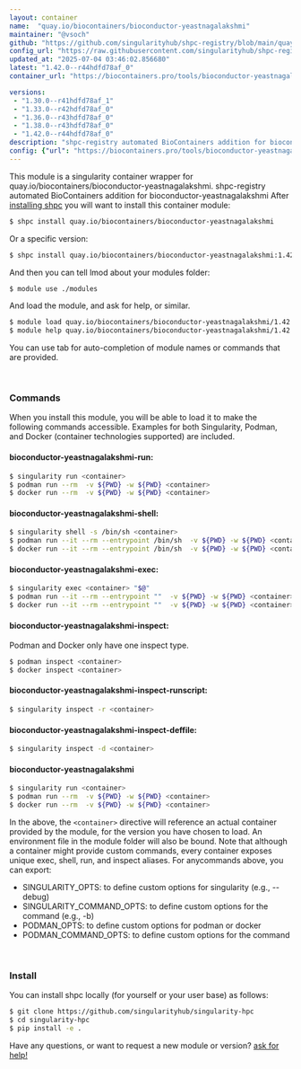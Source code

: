 ```yaml
---
layout: container
name:  "quay.io/biocontainers/bioconductor-yeastnagalakshmi"
maintainer: "@vsoch"
github: "https://github.com/singularityhub/shpc-registry/blob/main/quay.io/biocontainers/bioconductor-yeastnagalakshmi/container.yaml"
config_url: "https://raw.githubusercontent.com/singularityhub/shpc-registry/main/quay.io/biocontainers/bioconductor-yeastnagalakshmi/container.yaml"
updated_at: "2025-07-04 03:46:02.856680"
latest: "1.42.0--r44hdfd78af_0"
container_url: "https://biocontainers.pro/tools/bioconductor-yeastnagalakshmi"

versions:
 - "1.30.0--r41hdfd78af_1"
 - "1.33.0--r42hdfd78af_0"
 - "1.36.0--r43hdfd78af_0"
 - "1.38.0--r43hdfd78af_0"
 - "1.42.0--r44hdfd78af_0"
description: "shpc-registry automated BioContainers addition for bioconductor-yeastnagalakshmi"
config: {"url": "https://biocontainers.pro/tools/bioconductor-yeastnagalakshmi", "maintainer": "@vsoch", "description": "shpc-registry automated BioContainers addition for bioconductor-yeastnagalakshmi", "latest": {"1.42.0--r44hdfd78af_0": "sha256:8e32476d9360dc8018a24be32508efe82e809abc09f6679eb77f00c845bd5362"}, "tags": {"1.30.0--r41hdfd78af_1": "sha256:c42f199c52ea7add017438d034ef1771e6d3d30c8ce38f7764f3e8611a60371e", "1.33.0--r42hdfd78af_0": "sha256:1745a4fcc2e7fb51208cc0badee15196692ce00a81d1bebe527bcb965ee2fd5a", "1.36.0--r43hdfd78af_0": "sha256:9730064c67be6820cd01087b7a7a62a0321f57b7333e8ff3396b2aa79b2b227e", "1.38.0--r43hdfd78af_0": "sha256:2362946b41cbaaf454b57085c8a4d7b6cbb49b5e10389e0390870bb973323c99", "1.42.0--r44hdfd78af_0": "sha256:8e32476d9360dc8018a24be32508efe82e809abc09f6679eb77f00c845bd5362"}, "docker": "quay.io/biocontainers/bioconductor-yeastnagalakshmi"}
---
```


This module is a singularity container wrapper for quay.io/biocontainers/bioconductor-yeastnagalakshmi.
shpc-registry automated BioContainers addition for bioconductor-yeastnagalakshmi
After [installing shpc](#install) you will want to install this container module:


```bash
$ shpc install quay.io/biocontainers/bioconductor-yeastnagalakshmi
```

Or a specific version:

```bash
$ shpc install quay.io/biocontainers/bioconductor-yeastnagalakshmi:1.42.0--r44hdfd78af_0
```

And then you can tell lmod about your modules folder:

```bash
$ module use ./modules
```

And load the module, and ask for help, or similar.

```bash
$ module load quay.io/biocontainers/bioconductor-yeastnagalakshmi/1.42.0--r44hdfd78af_0
$ module help quay.io/biocontainers/bioconductor-yeastnagalakshmi/1.42.0--r44hdfd78af_0
```

You can use tab for auto-completion of module names or commands that are provided.

<br>

### Commands

When you install this module, you will be able to load it to make the following commands accessible.
Examples for both Singularity, Podman, and Docker (container technologies supported) are included.

#### bioconductor-yeastnagalakshmi-run:

```bash
$ singularity run <container>
$ podman run --rm  -v ${PWD} -w ${PWD} <container>
$ docker run --rm  -v ${PWD} -w ${PWD} <container>
```

#### bioconductor-yeastnagalakshmi-shell:

```bash
$ singularity shell -s /bin/sh <container>
$ podman run --it --rm --entrypoint /bin/sh  -v ${PWD} -w ${PWD} <container>
$ docker run --it --rm --entrypoint /bin/sh  -v ${PWD} -w ${PWD} <container>
```

#### bioconductor-yeastnagalakshmi-exec:

```bash
$ singularity exec <container> "$@"
$ podman run --it --rm --entrypoint ""  -v ${PWD} -w ${PWD} <container> "$@"
$ docker run --it --rm --entrypoint ""  -v ${PWD} -w ${PWD} <container> "$@"
```

#### bioconductor-yeastnagalakshmi-inspect:

Podman and Docker only have one inspect type.

```bash
$ podman inspect <container>
$ docker inspect <container>
```

#### bioconductor-yeastnagalakshmi-inspect-runscript:

```bash
$ singularity inspect -r <container>
```

#### bioconductor-yeastnagalakshmi-inspect-deffile:

```bash
$ singularity inspect -d <container>
```



#### bioconductor-yeastnagalakshmi

```bash
$ singularity run <container>
$ podman run --rm  -v ${PWD} -w ${PWD} <container>
$ docker run --rm  -v ${PWD} -w ${PWD} <container>
```


In the above, the `<container>` directive will reference an actual container provided
by the module, for the version you have chosen to load. An environment file in the
module folder will also be bound. Note that although a container
might provide custom commands, every container exposes unique exec, shell, run, and
inspect aliases. For anycommands above, you can export:

 - SINGULARITY_OPTS: to define custom options for singularity (e.g., --debug)
 - SINGULARITY_COMMAND_OPTS: to define custom options for the command (e.g., -b)
 - PODMAN_OPTS: to define custom options for podman or docker
 - PODMAN_COMMAND_OPTS: to define custom options for the command

<br>

### Install

You can install shpc locally (for yourself or your user base) as follows:

```bash
$ git clone https://github.com/singularityhub/singularity-hpc
$ cd singularity-hpc
$ pip install -e .
```

Have any questions, or want to request a new module or version? [ask for help!](https://github.com/singularityhub/singularity-hpc/issues)